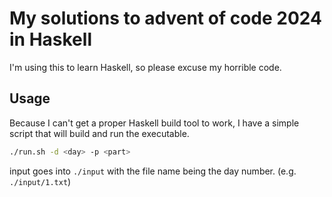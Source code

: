 # My solutions to advent of code 2024 in Haskell

I'm using this to learn Haskell, so please excuse my horrible code.

## Usage

Because I can't get a proper Haskell build tool to work, I have a simple script that will build and run the executable.

```sh
./run.sh -d <day> -p <part>
```

input goes into `./input` with the file name being the day number. (e.g. `./input/1.txt`)
